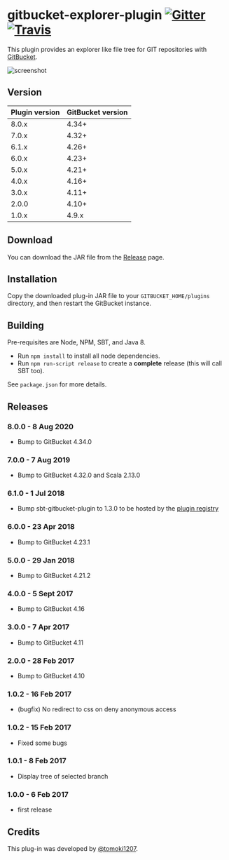 gitbucket-explorer-plugin [![Gitter](https://img.shields.io/gitter/room/gitbucket/gitbucket.js.svg?style=flat-square)](https://gitter.im/gitbucket/gitbucket) [![Travis](https://img.shields.io/travis/gitbucket-plugins/gitbucket-explorer-plugin.svg?style=flat-square)](https://travis-ci.org/gitbucket-plugins/gitbucket-explorer-plugin)
===

This plugin provides an explorer like file tree for GIT repositories with [GitBucket](https://github.com/gitbucket/gitbucket).

![screenshot](screenshot.png)

Version
---

Plugin version|GitBucket version
:-------------|:----------------
8.0.x         |4.34+
7.0.x         |4.32+
6.1.x         |4.26+
6.0.x         |4.23+
5.0.x         |4.21+
4.0.x         |4.16+
3.0.x         |4.11+
2.0.0         |4.10+
1.0.x         |4.9.x

Download
---

You can download the JAR file from the [Release](https://github.com/tomoki1207/gitbucket-explorer-plugin/releases) page.

Installation
---

Copy the downloaded plug-in JAR file to your `GITBUCKET_HOME/plugins` directory, and then restart the GitBucket instance.

Building
---
Pre-requisites are Node, NPM, SBT, and Java 8.
- Run `npm install` to install all node dependencies.
- Run `npm run-script release` to create a **complete** release (this will call SBT too).

See `package.json` for more details.

Releases
---
### 8.0.0 - 8 Aug 2020
- Bump to GitBucket 4.34.0

### 7.0.0 - 7 Aug 2019
- Bump to GitBucket 4.32.0 and Scala 2.13.0

### 6.1.0 - 1 Jul 2018
- Bump sbt-gitbucket-plugin to 1.3.0 to be hosted by the [plugin registry](https://plugins.gitbucket-community.org/)

### 6.0.0 - 23 Apr 2018
- Bump to GitBucket 4.23.1

### 5.0.0 - 29 Jan 2018
- Bump to GitBucket 4.21.2

### 4.0.0 - 5 Sept 2017
- Bump to GitBucket 4.16

### 3.0.0 - 7 Apr 2017

- Bump to GitBucket 4.11

### 2.0.0 - 28 Feb 2017

- Bump to GitBucket 4.10

### 1.0.2 - 16 Feb 2017

- (bugfix) No redirect to css on deny anonymous access

### 1.0.2 - 15 Feb 2017

- Fixed some bugs

### 1.0.1 - 8 Feb 2017

- Display tree of selected branch

### 1.0.0 - 6 Feb 2017

- first release

Credits
---

This plug-in was developed by [@tomoki1207](https://github.com/tomoki1207).

